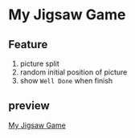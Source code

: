 # My Jigsaw Game

## Feature

1. picture split
2. random initial position of picture
3. show `Well Done` when finish

## preview

[My Jigsaw Game](https://github.com/user-attachments/assets/9c7ae04a-b0bf-4d7c-bc69-6ed4fc0e1d0e)
